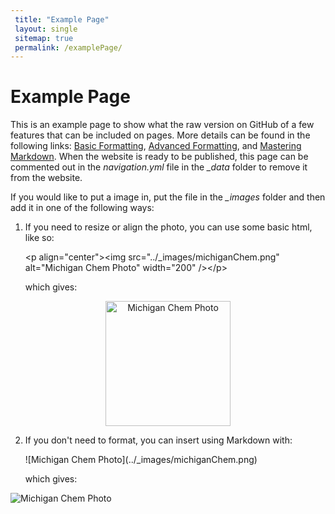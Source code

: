 ```yaml
---
 title: "Example Page"
 layout: single 
 sitemap: true 
 permalink: /examplePage/  
---
```

 
# Example Page

This is an example page to show what the raw version on GitHub of a few features that can be included on pages. More details can be found in the following links: [Basic Formatting](https://help.github.com/en/articles/basic-writing-and-formatting-syntax), [Advanced Formatting](https://help.github.com/en/articles/working-with-advanced-formatting), and [Mastering Markdown](https://guides.github.com/features/mastering-markdown/). When the website is ready to be published, this page can be commented out in the _navigation.yml_ file in the _\_data_ folder to remove it from the website. 

If you would like to put a image in, put the file in the _\_images_ folder and then add it in one of the following ways:
 1. If you need to resize or align the photo, you can use some basic html, like so: 

    \<p align="center">\<img src="../_images/michiganChem.png" alt="Michigan Chem Photo" width="200" />\</p>
    
    which gives:
<p align="center"><img src="../_images/michiganChem.png" alt="Michigan Chem Photo" width="200" /></p>

 2. If you don't need to format, you can insert using Markdown with:

    \!\[Michigan Chem Photo](../_images/michiganChem.png)
    
    which gives:
    
![Michigan Chem Photo](../_images/michiganChem.png)
